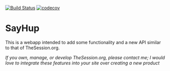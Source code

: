 [![Build Status](https://travis-ci.com/boxoforanmore/SayHup.svg?branch=master)](https://travis-ci.com/boxoforanmore/SayHup)
[![codecov](https://codecov.io/gh/boxoforanmore/SayHup/branch/master/graph/badge.svg)](https://codecov.io/gh/boxoforanmore/SayHup)

# SayHup #
This is a webapp intended to add some functionality and a new API similar to that of TheSession.org.



*If you own, manage, or develop TheSession.org, please contact me; I would love to integrate these features into your site over creating a new product*
